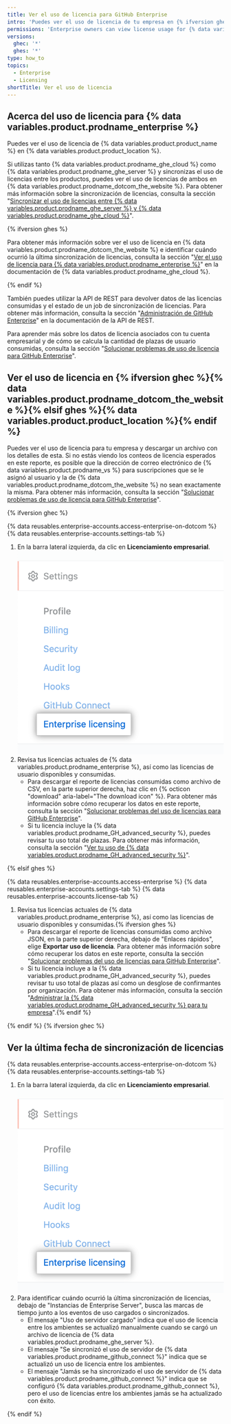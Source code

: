 ```yaml
---
title: Ver el uso de licencia para GitHub Enterprise
intro: 'Puedes ver el uso de licencia de tu empresa en {% ifversion ghec %}{% data variables.product.prodname_dotcom_the_website %}{% elsif ghes %}{% data variables.product.product_location %}{% endif %}.'
permissions: 'Enterprise owners can view license usage for {% data variables.product.prodname_enterprise %}.'
versions:
  ghec: '*'
  ghes: '*'
type: how_to
topics:
  - Enterprise
  - Licensing
shortTitle: Ver el uso de licencia
---
```


## Acerca del uso de licencia para {% data variables.product.prodname_enterprise %}

Puedes ver el uso de licencia de {% data variables.product.product_name %} en {% data variables.product.product_location %}.

Si utilizas tanto {% data variables.product.prodname_ghe_cloud %} como {% data variables.product.prodname_ghe_server %} y sincronizas el uso de licencias entre los productos, puedes ver el uso de licencias de ambos en {% data variables.product.prodname_dotcom_the_website %}. Para obtener más información sobre la sincronización de licencias, consulta la sección "[Sincronizar el uso de licencias entre {% data variables.product.prodname_ghe_server %} y {% data variables.product.prodname_ghe_cloud %}](/billing/managing-your-license-for-github-enterprise/syncing-license-usage-between-github-enterprise-server-and-github-enterprise-cloud)".

{% ifversion ghes %}

Para obtener más información sobre ver el uso de licencia en {% data variables.product.prodname_dotcom_the_website %} e identificar cuándo ocurrió la última sincronización de licencias, consulta la sección "[Ver el uso de licencia para {% data variables.product.prodname_enterprise %}](/enterprise-cloud@latest/billing/managing-your-license-for-github-enterprise/viewing-license-usage-for-github-enterprise)" en la documentación de {% data variables.product.prodname_ghe_cloud %}.

{% endif %}

También puedes utilizar la API de REST para devolver datos de las licencias consumidas y el estado de un job de sincronización de licencias. Para obtener más información, consulta la sección "[Administración de GitHub Enterprise](/enterprise-cloud@latest/rest/enterprise-admin/license)" en la documentación de la API de REST.

Para aprender más sobre los datos de licencia asociados con tu cuenta empresarial y de cómo se calcula la cantidad de plazas de usuario consumidas, consulta la sección "[Solucionar problemas de uso de licencia para GitHub Enterprise](/billing/managing-your-license-for-github-enterprise/troubleshooting-license-usage-for-github-enterprise)".


## Ver el uso de licencia en {% ifversion ghec %}{% data variables.product.prodname_dotcom_the_website %}{% elsif ghes %}{% data variables.product.product_location %}{% endif %}

Puedes ver el uso de licencia para tu empresa y descargar un archivo con los detalles de esta. Si no estás viendo los conteos de licencia esperados en este reporte, es posible que la dirección de correo electrónico de {% data variables.product.prodname_vs %} para suscripciones que se le asignó al usuario y la de {% data variables.product.prodname_dotcom_the_website %} no sean exactamente la misma. Para obtener más información, consulta la sección "[Solucionar problemas de uso de licencia para GitHub Enterprise](/billing/managing-your-license-for-github-enterprise/troubleshooting-license-usage-for-github-enterprise)".

{% ifversion ghec %}

{% data reusables.enterprise-accounts.access-enterprise-on-dotcom %}
{% data reusables.enterprise-accounts.settings-tab %}
1. En la barra lateral izquierda, da clic en **Licenciamiento empresarial**. ![Pestaña de "Licencias empresariales" en la barra lateral de configuración para la cuenta empresarial](/assets/images/help/enterprises/enterprise-licensing-tab.png)
1. Revisa tus licencias actuales de {% data variables.product.prodname_enterprise %}, así como las licencias de usuario disponibles y consumidas.
    - Para descargar el reporte de licencias consumidas como archivo de CSV, en la parte superior derecha, haz clic en {% octicon "download" aria-label="The download icon" %}. Para obtener más información sobre cómo recuperar los datos en este reporte, consulta la sección "[Solucionar problemas del uso de licencias para GitHub Enterprise](/billing/managing-your-license-for-github-enterprise/troubleshooting-license-usage-for-github-enterprise)".
    - Si tu licencia incluye la {% data variables.product.prodname_GH_advanced_security %}, puedes revisar tu uso total de plazas. Para obtener más información, consulta la sección "[Ver tu uso de {% data variables.product.prodname_GH_advanced_security %}](/billing/managing-billing-for-github-advanced-security/viewing-your-github-advanced-security-usage)".

{% elsif ghes %}

{% data reusables.enterprise-accounts.access-enterprise %}
{% data reusables.enterprise-accounts.settings-tab %}
{% data reusables.enterprise-accounts.license-tab %}
1. Revisa tus licencias actuales de {% data variables.product.prodname_enterprise %}, así como las licencias de usuario disponibles y consumidas.{% ifversion ghes %}
    - Para descargar el reporte de licencias consumidas como archivo JSON, en la parte superior derecha, debajo de "Enlaces rápidos", elige **Exportar uso de licencia**. Para obtener más información sobre cómo recuperar los datos en este reporte, consulta la sección "[Solucionar problemas del uso de licencias para GitHub Enterprise](/billing/managing-your-license-for-github-enterprise/troubleshooting-license-usage-for-github-enterprise)".
    - Si tu licencia incluye a la {% data variables.product.prodname_GH_advanced_security %}, puedes revisar tu uso total de plazas así como un desglose de confirmantes por organización. Para obtener más información, consulta la sección "[Administrar la {% data variables.product.prodname_GH_advanced_security %} para tu empresa](/admin/advanced-security)".{% endif %}

{% endif %}
{% ifversion ghec %}
## Ver la última fecha de sincronización de licencias

{% data reusables.enterprise-accounts.access-enterprise-on-dotcom %}
{% data reusables.enterprise-accounts.settings-tab %}
1. En la barra lateral izquierda, da clic en **Licenciamiento empresarial**. ![Pestaña de "Licencias empresariales" en la barra lateral de configuración para la cuenta empresarial](/assets/images/help/enterprises/enterprise-licensing-tab.png)
1. Para identificar cuándo ocurrió la última sincronización de licencias, debajo de "Instancias de Enterprise Server", busca las marcas de tiempo junto a los eventos de uso cargados o sincronizados.
   - El mensaje "Uso de servidor cargado" indica que el uso de licencia entre los ambientes se actualizó manualmente cuando se cargó un archivo de licencia de {% data variables.product.prodname_ghe_server %}.
   - El mensaje "Se sincronizó el uso de servidor de {% data variables.product.prodname_github_connect %}" indica que se actualizó un uso de licencia entre los ambientes.
   - El mensaje "Jamás se ha sincronizado el uso de servidor de {% data variables.product.prodname_github_connect %}" indica que se configuró {% data variables.product.prodname_github_connect %}, pero el uso de licencias entre los ambientes jamás se ha actualizado con éxito.

{% endif %}
